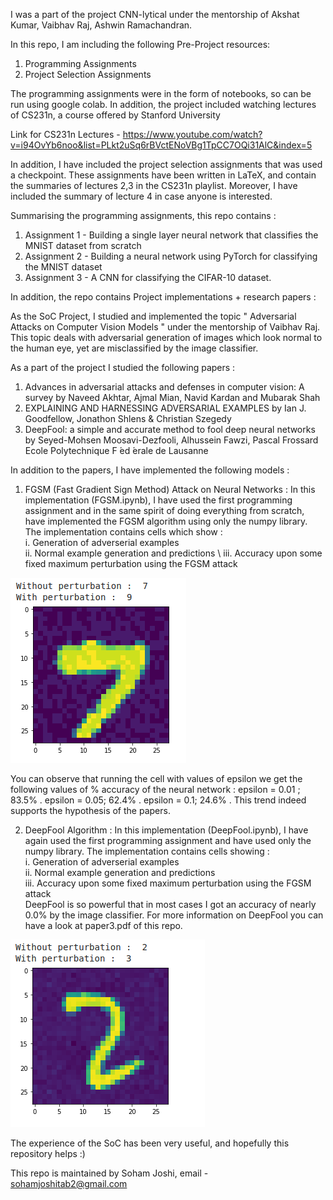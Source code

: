 I was a part of the project CNN-lytical under the mentorship of Akshat Kumar, Vaibhav Raj, Ashwin Ramachandran. 

In this repo, I am including the following Pre-Project resources: 
1. Programming Assignments
2. Project Selection Assignments

The programming assignments were in the form of notebooks, so can be run using google colab. In addition, the project included watching lectures of CS231n, a course offered by Stanford University

Link for CS231n Lectures - https://www.youtube.com/watch?v=i94OvYb6noo&list=PLkt2uSq6rBVctENoVBg1TpCC7OQi31AlC&index=5

In addition, I have included the project selection assignments that was used a checkpoint. These assignments have been written in LaTeX, and contain the summaries of lectures 2,3 in the CS231n playlist. Moreover, I have included the summary of lecture 4 in case anyone is interested. 

Summarising the programming assignments, this repo contains : 
1. Assignment 1 - Building a single layer neural network that classifies the MNIST dataset from scratch
2. Assignment 2 - Building a neural network using PyTorch for classifying the MNIST dataset
3. Assignment 3 - A CNN for classifying the CIFAR-10 dataset. 

In addition, the repo contains Project implementations + research papers : 

As the SoC Project, I studied and implemented the topic " Adversarial Attacks on Computer Vision Models " under the mentorship of Vaibhav Raj. 
This topic deals with adversarial generation of images which look normal to the human eye, yet are misclassified by the image classifier. 

As a part of the project I studied the following papers : 
1. Advances in adversarial attacks and defenses in computer vision: A survey
by Naveed Akhtar, Ajmal Mian, Navid Kardan and Mubarak Shah
2. EXPLAINING AND HARNESSING ADVERSARIAL EXAMPLES
by Ian J. Goodfellow, Jonathon Shlens & Christian Szegedy
3. DeepFool: a simple and accurate method to fool deep neural networks
by Seyed-Mohsen Moosavi-Dezfooli, Alhussein Fawzi, Pascal Frossard Ecole Polytechnique F ́ed ́erale de Lausanne

In addition to the papers, I have implemented the following models : 
1. FGSM (Fast Gradient Sign Method) Attack on Neural Networks : In this implementation (FGSM.ipynb), I have used the first programming assignment and in the same spirit of doing everything from scratch, have implemented the FGSM algorithm using only the numpy library. The implementation contains cells which show : \
i. Generation of adverserial examples \
ii. Normal example generation and predictions \ 
iii. Accuracy upon some fixed maximum perturbation using the FGSM attack 

![FGSM Attack](Project/FGSM.png)

You can observe that running the cell with values of epsilon we get the following values of % accuracy of the neural network : 
epsilon = 0.01 ; 83.5% . 
epsilon = 0.05; 62.4% . 
epsilon = 0.1; 24.6% . 
This trend indeed supports the hypothesis of the papers. 

2. DeepFool Algorithm : In this implementation (DeepFool.ipynb), I have again used the first programming assignment and have used only the numpy library. The implementation contains cells showing : \
i. Generation of adverserial examples \
ii. Normal example generation and predictions  \
iii. Accuracy upon some fixed maximum perturbation using the FGSM attack \
DeepFool is so powerful that in most cases I got an accuracy of nearly 0.0% by the image classifier. For more information on DeepFool you can have a look at paper3.pdf of this repo. 

![DeepFool](Project/DeepFool.png)

The experience of the SoC has been very useful, and hopefully this repository helps :)

This repo is maintained by Soham Joshi, email - sohamjoshitab2@gmail.com
